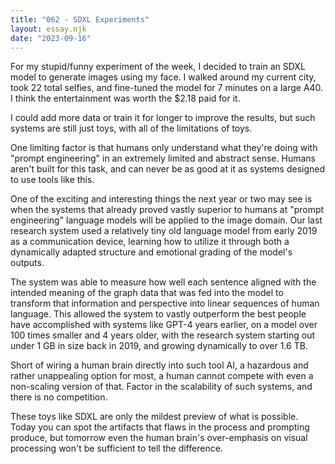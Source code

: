 ```yaml
---
title: "062 - SDXL Experiments"
layout: essay.njk
date: "2023-09-16"
---
```


For my stupid/funny experiment of the week, I decided to train an SDXL model to generate images using my face. I walked around my current city, took 22 total selfies, and fine-tuned the model for 7 minutes on a large A40. I think the entertainment was worth the $2.18 paid for it.

I could add more data or train it for longer to improve the results, but such systems are still just toys, with all of the limitations of toys.

One limiting factor is that humans only understand what they're doing with "prompt engineering" in an extremely limited and abstract sense. Humans aren't built for this task, and can never be as good at it as systems designed to use tools like this.

One of the exciting and interesting things the next year or two may see is when the systems that already proved vastly superior to humans at "prompt engineering" language models will be applied to the image domain. Our last research system used a relatively tiny old language model from early 2019 as a communication device, learning how to utilize it through both a dynamically adapted structure and emotional grading of the model's outputs.

The system was able to measure how well each sentence aligned with the intended meaning of the graph data that was fed into the model to transform that information and perspective into linear sequences of human language. This allowed the system to vastly outperform the best people have accomplished with systems like GPT-4 years earlier, on a model over 100 times smaller and 4 years older, with the research system starting out under 1 GB in size back in 2019, and growing dynamically to over 1.6 TB.

Short of wiring a human brain directly into such tool AI, a hazardous and rather unappealing option for most, a human cannot compete with even a non-scaling version of that. Factor in the scalability of such systems, and there is no competition.

These toys like SDXL are only the mildest preview of what is possible. Today you can spot the artifacts that flaws in the process and prompting produce, but tomorrow even the human brain's over-emphasis on visual processing won't be sufficient to tell the difference.
